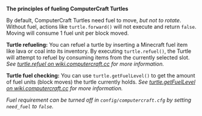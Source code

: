 **The principles of fueling ComputerCraft Turtles**

By default, ComputerCraft Turtles need fuel to move, *but not to rotate*.
Without fuel, actions like `turtle.forward()` will not execute and return `false`.
Moving will consume 1 fuel unit per block moved.

**Turtle refueling:**
You can refuel a turtle by inserting a Minecraft fuel item like lava or coal into its inventory.
By executing `turtle.refuel()`, the Turtle will attempt to refuel by consuming items from the currently selected slot.
*See [turtle.refuel on wiki.computercraft.cc](https://wiki.computercraft.cc/Turtle.refuel) for more information.*

**Turtle fuel checking:**
You can use `turtle.getFuelLevel()` to get the amount of fuel units (block moves) the turtle currently holds.
*See [turtle.getFuelLevel on wiki.computercraft.cc](https://wiki.computercraft.cc/Turtle.getFuelLevel) for more information.*


*Fuel requirement can be turned off in `config/computercraft.cfg` by setting `need_fuel` to `false`.*